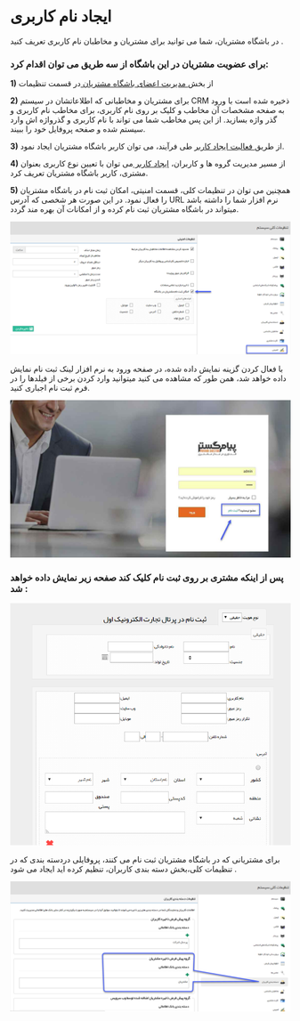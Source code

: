 # ایجاد نام کاربری

در باشگاه مشتریان، شما می توانید برای مشتریان و مخاطبان نام کاربری تعریف کنید .

### برای عضویت مشتریان در این باشگاه از سه طریق می توان اقدام کرد:

**1)** از بخش[ مدیریت اعضای باشگاه مشتریان ](https://github.com/1stco/PayamGostarDocs/blob/master/help%202.5.4/Settings/Management-of-customer-club-members/Management-of-customer-club-members.md) در قسمت تنظیمات

**2)**  برای مشتریان و مخاطبانی که اطلاعاتشان در سیستم CRM ذخیره شده است با ورود به صفحه مشخصات آن مخاطب و کلیک بر روی نام کاربری، برای مخاطب نام کاربری و گذر واژه بسازید. از این پس مخاطب شما می تواند با نام کاربری و گذرواژه اش وارد سیستم شده و صفحه پروفایل خود را ببیند.

**3)** از طریق[ فعالیت ایجاد کاربر](https://github.com/1stco/PayamGostarDocs/blob/master/help%202.5.4/Settings/Personalization-crm/Overview/Process-design/Create-a-work-cycle/Activity/Create-a-user/Create-a-user.md) طی فرآیند، می توان کاربر باشگاه مشتریان ایجاد نمود.

**4)** از مسیر مدیریت گروه ها  و کاربران، [ایجاد کاربر ](https://github.com/1stco/PayamGostarDocs/blob/master/help%202.5.4/Settings/Manage-groups-and-users/users/Build-a-new-user/Build-a-new-user.md)می توان با تعیین نوع کاربری بعنوان مشتری، کاربر باشگاه مشتریان تعریف کرد.

**5)** همچنین می توان در تنظیمات کلی، قسمت امنیتی، امکان ثبت نام در باشگاه مشتریان را فعال نمود. در این صورت هر شخصی که آدرس URL نرم افزار شما را داشته باشد میتواند در باشگاه مشتریان ثبت نام کرده و از امکانات آن بهره مند گردد.

![](CreateUserName6.png)

با فعال کردن گزینه نمایش داده شده، در صفحه ورود به نرم افزار لینک ثبت نام نمایش داده خواهد شد، همن طور که مشاهده می کنید میتوانید وارد کردن برخی از فیلدها را در فرم ثبت نام اجباری کنید.

![](CreateUserName7.png)

### پس از اینکه مشتری بر روی ثبت نام کلیک کند صفحه زیر نمایش داده خواهد شد :

![](CreateUserName8.png)

برای مشتریانی که در باشگاه مشتریان ثبت نام می کنند، پروفایلی دردسته بندی که در تنظیمات کلی،بخش دسته بندی کاربران، تنظیم کرده اید ایجاد می شود .

![](CreateUserName9.png)


